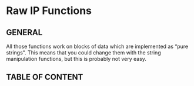 # Raw IP Functions

## GENERAL

All those functions work on blocks of data which are implemented as “pure strings". This means that you could change them with the string manipulation functions, but this is probably not very easy.

## TABLE OF CONTENT
